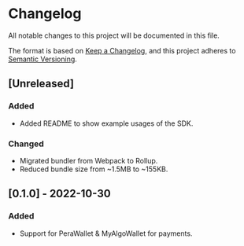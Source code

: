 # Changelog
All notable changes to this project will be documented in this file.

The format is based on [Keep a Changelog](https://keepachangelog.com/en/1.0.0/),
and this project adheres to [Semantic Versioning](https://semver.org/spec/v2.0.0.html).

## [Unreleased]
### Added
- Added README to show example usages of the SDK.

### Changed
- Migrated bundler from Webpack to Rollup.
- Reduced bundle size from ~1.5MB to ~155KB.

## [0.1.0] - 2022-10-30
### Added
- Support for PeraWallet & MyAlgoWallet for payments.